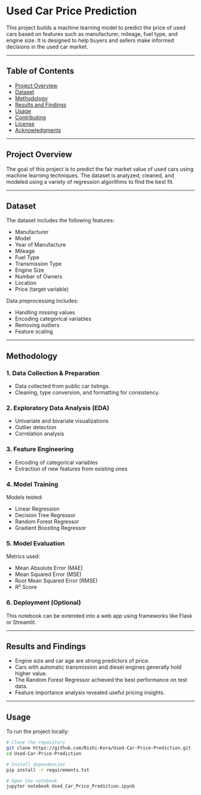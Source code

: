 # Used Car Price Prediction

This project builds a machine learning model to predict the price of used cars based on features such as manufacturer, mileage, fuel type, and engine size. It is designed to help buyers and sellers make informed decisions in the used car market.

---

## Table of Contents

- [Project Overview](#project-overview)  
- [Dataset](#dataset)  
- [Methodology](#methodology)  
- [Results and Findings](#results-and-findings)  
- [Usage](#usage)  
- [Contributing](#contributing)  
- [License](#license)  
- [Acknowledgments](#acknowledgments)

---

## Project Overview

The goal of this project is to predict the fair market value of used cars using machine learning techniques. The dataset is analyzed, cleaned, and modeled using a variety of regression algorithms to find the best fit.

---

## Dataset

The dataset includes the following features:

- Manufacturer  
- Model  
- Year of Manufacture  
- Mileage  
- Fuel Type  
- Transmission Type  
- Engine Size  
- Number of Owners  
- Location  
- Price (target variable)

Data preprocessing includes:

- Handling missing values  
- Encoding categorical variables  
- Removing outliers  
- Feature scaling

---

## Methodology

### 1. Data Collection & Preparation

- Data collected from public car listings.
- Cleaning, type conversion, and formatting for consistency.

### 2. Exploratory Data Analysis (EDA)

- Univariate and bivariate visualizations  
- Outlier detection  
- Correlation analysis

### 3. Feature Engineering

- Encoding of categorical variables  
- Extraction of new features from existing ones

### 4. Model Training

Models tested:

- Linear Regression  
- Decision Tree Regressor  
- Random Forest Regressor  
- Gradient Boosting Regressor  

### 5. Model Evaluation

Metrics used:

- Mean Absolute Error (MAE)  
- Mean Squared Error (MSE)  
- Root Mean Squared Error (RMSE)  
- R² Score  

### 6. Deployment (Optional)

This notebook can be extended into a web app using frameworks like Flask or Streamlit.

---

## Results and Findings

- Engine size and car age are strong predictors of price.  
- Cars with automatic transmission and diesel engines generally hold higher value.  
- The Random Forest Regressor achieved the best performance on test data.  
- Feature importance analysis revealed useful pricing insights.

---

## Usage

To run the project locally:

```bash
# Clone the repository
git clone https://github.com/Rishi-Kora/Used-Car-Price-Prediction.git
cd Used-Car-Price-Prediction

# Install dependencies
pip install -r requirements.txt

# Open the notebook
jupyter notebook Used_Car_Price_Prediction.ipynb
